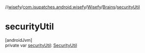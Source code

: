 //[wisefy](../../../../index.md)/[com.isupatches.android.wisefy](../../index.md)/[Wisefy](../index.md)/[Brains](index.md)/[securityUtil](security-util.md)

# securityUtil

[androidJvm]\
private var [securityUtil](security-util.md): [SecurityUtil](../../../com.isupatches.android.wisefy.security/-security-util/index.md)

